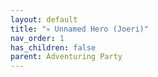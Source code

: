 ```yaml
---
layout: default
title: "💀 Unnamed Hero (Joeri)"
nav_order: 1
has_children: false
parent: Adventuring Party
---
```

